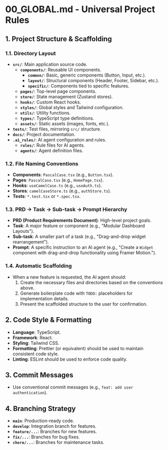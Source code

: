 # 00_GLOBAL.md - Universal Project Rules

## 1. Project Structure & Scaffolding
### 1.1. Directory Layout
- **`src/`**: Main application source code.
  - **`components/`**: Reusable UI components.
    - **`common/`**: Basic, generic components (Button, Input, etc.).
    - **`layout/`**: Structural components (Header, Footer, Sidebar, etc.).
    - **`specific/`**: Components tied to specific features.
  - **`pages/`**: Top-level page components.
  - **`store/`**: State management (Zustand stores).
  - **`hooks/`**: Custom React hooks.
  - **`styles/`**: Global styles and Tailwind configuration.
  - **`utils/`**: Utility functions.
  - **`types/`**: TypeScript type definitions.
  - **`assets/`**: Static assets (images, fonts, etc.).
- **`tests/`**: Test files, mirroring `src/` structure.
- **`docs/`**: Project documentation.
- **`.ai_rules/`**: AI agent configuration and rules.
  - **`rules/`**: Rule files for AI agents.
  - **`agents/`**: Agent definition files.

### 1.2. File Naming Conventions
- **Components**: `PascalCase.tsx` (e.g., `Button.tsx`).
- **Pages**: `PascalCase.tsx` (e.g., `HomePage.tsx`).
- **Hooks**: `useCamelCase.ts` (e.g., `useAuth.ts`).
- **Stores**: `camelCaseStore.ts` (e.g., `authStore.ts`).
- **Tests**: `*.test.tsx` or `*.spec.tsx`.

### 1.3. PRD -> Task -> Sub-task -> Prompt Hierarchy
- **PRD (Product Requirements Document)**: High-level project goals.
- **Task**: A major feature or component (e.g., "Modular Dashboard Layouts").
- **Sub-task**: A smaller part of a task (e.g., "Drag-and-drop widget rearrangement").
- **Prompt**: A specific instruction to an AI agent (e.g., "Create a `Widget` component with drag-and-drop functionality using Framer Motion.").

### 1.4. Automatic Scaffolding
- When a new feature is requested, the AI agent should:
  1.  Create the necessary files and directories based on the conventions above.
  2.  Generate boilerplate code with `TODO:` placeholders for implementation details.
  3.  Present the scaffolded structure to the user for confirmation.

## 2. Code Style & Formatting
- **Language**: TypeScript.
- **Framework**: React.
- **Styling**: Tailwind CSS.
- **Formatting**: Prettier (or equivalent) should be used to maintain consistent code style.
- **Linting**: ESLint should be used to enforce code quality.

## 3. Commit Messages
- Use conventional commit messages (e.g., `feat: add user authentication`).

## 4. Branching Strategy
- **`main`**: Production-ready code.
- **`develop`**: Integration branch for features.
- **`feature/...`**: Branches for new features.
- **`fix/...`**: Branches for bug fixes.
- **`chore/...`**: Branches for maintenance tasks.
